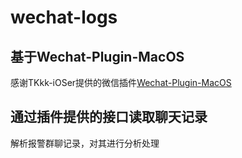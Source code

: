 # wechat-logs

## 基于Wechat-Plugin-MacOS

 感谢TKkk-iOSer提供的微信插件[Wechat-Plugin-MacOS](https://github.com/TKkk-iOSer/WeChatPlugin-MacOS)

## 通过插件提供的接口读取聊天记录

解析报警群聊记录，对其进行分析处理